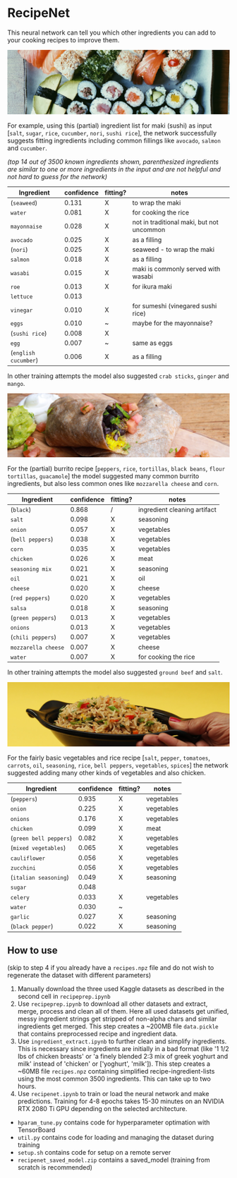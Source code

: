 # RecipeNet

This neural network can tell you which other ingredients you can add to your cooking recipes to improve them.


![Maki image](assets/maki1.jpg)

For example, using this (partial) ingredient list for maki (sushi) as input [`salt`, `sugar`, `rice`, `cucumber`, `nori`, `sushi rice`], the network successfully suggests fitting ingredients including common fillings like `avocado`, `salmon` and `cucumber`. 

_(top 14 out of 3500 known ingredients shown, parenthesized ingredients are similar to one or more ingredients in the input and are not helpful and not hard to guess for the network)_

| Ingredient           | confidence | fitting? | notes                                     |
| -------------------- | ---------- | -------- | ----------------------------------------- |
| (`seaweed`)          | 0.131      | X        | to wrap the maki                          |
| `water`              | 0.081      | X        | for cooking the rice                      |
| `mayonnaise`         | 0.028      | X        | not in traditional maki, but not uncommon |
| `avocado`            | 0.025      | X        | as a filling                              |
| (`nori`)             | 0.025      | X        | seaweed - to wrap the maki                |
| `salmon`             | 0.018      | X        | as a filling                              |
| `wasabi`             | 0.015      | X        | maki is commonly served with wasabi       |
| `roe`                | 0.013      | X        | for ikura maki                            |
| `lettuce`            | 0.013      |          |                                           |
| `vinegar`            | 0.010      | X        | for sumeshi (vinegared sushi rice)        |
| `eggs`               | 0.010      | ~        | maybe for the mayonnaise?                 |
| (`sushi rice`)       | 0.008      | X        |                                           |
| `egg`                | 0.007      | ~        | same as eggs                              |
| (`english cucumber`) | 0.006      | X        | as a filling                              |

In other training attempts the model also suggested `crab sticks`, `ginger` and `mango`.


![Burrito image](assets/burrito.jpg)

For the (partial) burrito recipe [`peppers`, `rice`, `tortillas`, `black beans`, `flour tortillas`, `guacamole`] the model suggested many common burrito ingredients, but also less common ones like `mozzarella cheese` and `corn`.

| Ingredient          | confidence | fitting? | notes                        |
| ------------------- | ---------- | -------- | ---------------------------- |
| (`black`)           | 0.868      | /        | ingredient cleaning artifact |
| `salt`              | 0.098      | X        | seasoning                    |
| `onion`             | 0.057      | X        | vegetables                   |
| (`bell peppers`)    | 0.038      | X        | vegetables                   |
| `corn`              | 0.035      | X        | vegetables                   |
| `chicken`           | 0.026      | X        | meat                         |
| `seasoning mix`     | 0.021      | X        | seasoning                    |
| `oil`               | 0.021      | X        | oil                          |
| `cheese`            | 0.020      | X        | cheese                       |
| (`red peppers`)     | 0.020      | X        | vegetables                   |
| `salsa`             | 0.018      | X        | seasoning                    |
| (`green peppers`)   | 0.013      | X        | vegetables                   |
| `onions`            | 0.013      | X        | vegetables                   |
| (`chili peppers`)   | 0.007      | X        | vegetables                   |
| `mozzarella cheese` | 0.007      | X        | cheese                       |
| `water`             | 0.007      | X        | for cooking the rice         |

In other training attempts the model also suggested `ground beef` and `salt`.


![Vegetables and rice dish image](assets/rice1.jpg)

For the fairly basic vegetables and rice recipe [`salt`, `pepper`, `tomatoes`, `carrots`, `oil`, `seasoning`, `rice`, `bell peppers`, `vegetables`, `spices`] the network suggested adding many other kinds of vegetables and also chicken. 

| Ingredient             | confidence | fitting? | notes      |
| ---------------------- | ---------- | -------- | ---------- |
| (`peppers`)            | 0.935      | X        | vegetables |
| `onion`                | 0.225      | X        | vegetables |
| `onions`               | 0.176      | X        | vegetables |
| `chicken`              | 0.099      | X        | meat       |
| (`green bell peppers`) | 0.082      | X        | vegetables |
| (`mixed vegetables`)   | 0.065      | X        | vegetables |
| `cauliflower`          | 0.056      | X        | vegetables |
| `zucchini`             | 0.056      | X        | vegetables |
| (`italian seasoning`)  | 0.049      | X        | seasoning  |
| `sugar`                | 0.048      |          |            |
| `celery`               | 0.033      | X        | vegetables |
| `water`                | 0.030      | ~        |            |
| `garlic`               | 0.027      | X        | seasoning  |
| (`black pepper`)       | 0.022      | X        | seasoning  |




## How to use
(skip to step 4 if you already have a `recipes.npz` file and do not wish to regenerate the dataset with different parameters)

1. Manually download the three used Kaggle datasets as described in the second cell in `recipeprep.ipynb`
2. Use `recipeprep.ipynb` to download all other datasets and extract, merge, process and clean all of them. Here all used datasets get unified, messy ingredient strings get stripped of non-alpha chars and similar ingredients get merged. This step creates a ~200MB file `data.pickle` that contains preprocessed recipe and ingredient data.
3. Use `ingredient_extract.ipynb` to further clean and simplify ingredients. This is necessary since ingredients are initially in a bad format (like '1 1/2 lbs of chicken breasts' or 'a finely blended 2:3 mix of greek yoghurt and milk' instead of 'chicken' or ['yoghurt', 'milk']). This step creates a ~60MB file `recipes.npz` containing simplified recipe-ingredient-lists using the most common 3500 ingredients. This can take up to two hours.
4. Use `recipenet.ipynb` to train or load the neural network and make predictions. Training for 4-8 epochs takes 15-30 minutes on an NVIDIA RTX 2080 Ti GPU depending on the selected architecture.

- `hparam_tune.py` contains code for hyperparameter optimation with TensorBoard
- `util.py` contains code for loading and managing the dataset during training
- `setup.sh` contains code for setup on a remote server
- `recipenet_saved_model.zip` contains a saved_model (training from scratch is recommended)
